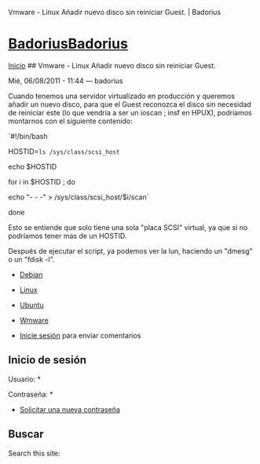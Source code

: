 





Vmware - Linux Añadir nuevo disco sin reiniciar Guest. | Badorius


















# [BadoriusBadorius](/ "Badorius")

 
 

[Inicio](/) ## Vmware - Linux Añadir nuevo disco sin reiniciar Guest.

 

Mié, 06/08/2011 - 11:44 — badorius

Cuando tenemos una servidor virtualizado en producción y queremos añadir un nuevo disco, para que el Guest reconozca el disco sin necesidad de reiniciar este (lo que vendría a ser un ioscan ; insf en HPUX), podriamos montarnos con el siguiente contenido: 


`#!/bin/bash  

HOSTID=`ls /sys/class/scsi_host`  

echo $HOSTID  

for i in $HOSTID ; do  

echo "- - -" > /sys/class/scsi_host/$i/scan`  

done  

Esto se entiende que solo tiene una sola "placa SCSI" virtual, ya que si no podríamos tener mas de un HOSTID.


Después de ejecutar el script, ya podemos ver la lun, haciendo un "dmesg" o un "fdisk -l".





* [Debian](/?q=taxonomy/term/13)
* [Linux](/?q=taxonomy/term/2)
* [Ubuntu](/?q=taxonomy/term/14)
* [Wmware](/?q=taxonomy/term/15)


* [Inicie sesión](/?q=user/login&destination=comment%2Freply%2F64%23comment-form) para enviar comentarios





 


## Inicio de sesión




Usuario: *



Contraseña: *



* [Solicitar una nueva contraseña](/?q=user/password "Solicita una contraseña nueva por correo electrónico.")






## Buscar





Search this site: 










 




